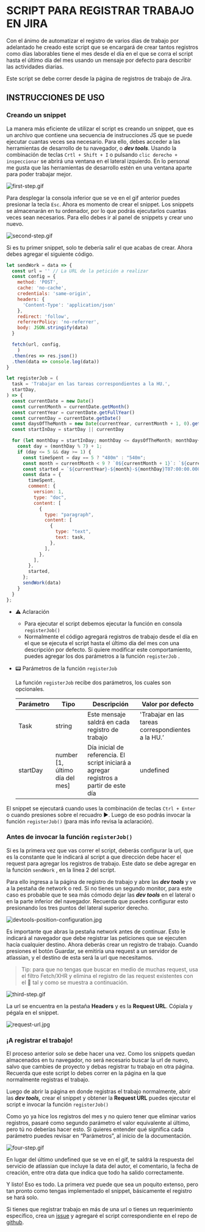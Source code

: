 # SCRIPT PARA REGISTRAR TRABAJO EN JIRA

Con el ánimo de automatizar el registro de varios días de trabajo por adelantado he creado este script que se encargará de crear tantos registros como días laborables tiene el mes desde el día en el que se corra el script hasta el último día del mes usando un mensaje por defecto para describir las actividades diarias. 

Este script se debe correr desde la página de registros de trabajo de Jira.

## INSTRUCCIONES DE USO

### Creando un snippet

La manera más eficiente de utilizar el script es creando un snippet, que es un archivo que contiene una secuencia de instrucciones JS que se puede ejecutar cuantas veces sea necesario. Para ello, debes acceder a las herramientas de desarrollo de tu navegador, o ***dev tools***. Usando la combinación de teclas `Crtl + Shift + I` o pulsando `clic derecho + inspeccionar` se abrirá una ventana en el lateral izquierdo. En lo personal me gusta que las herramientas de desarrollo estén en una ventana aparte para poder trabajar mejor.

![first-step.gif](docs/img/first-step.gif)

Para desplegar la consola inferior que se ve en el gif anterior puedes presionar la tecla `Esc`. Ahora es momento de crear el snippet. Los snippets se almacenarán en tu ordenador, por lo que podrás ejecutarlos cuantas veces sean necesarios. Para ello debes ir al panel de snippets y crear uno nuevo.

![second-step.gif](docs/img/second-step.gif)

Si es tu primer snippet, solo te debería salir el que acabas de crear. Ahora debes agregar el siguiente código. 

```jsx
let sendWork = data => {
  const url = '' // La URL de la petición a realizar
  const config = {
    method: 'POST', 
    cache: 'no-cache', 
    credentials: 'same-origin', 
    headers: {
      'Content-Type': 'application/json'
    },
    redirect: 'follow', 
    referrerPolicy: 'no-referrer', 
    body: JSON.stringify(data) 
  }

  fetch(url, config,
    )
  .then(res => res.json())
  .then(data => console.log(data))
}

let registerJob = (
  task = 'Trabajar en las tareas correspondientes a la HU.',
  startDay,
) => {
  const currentDate = new Date()
  const currentMonth = currentDate.getMonth()
  const currentYear = currentDate.getFullYear()
  const currentDay = currentDate.getDate()
  const daysOfTheMonth = new Date(currentYear, currentMonth + 1, 0).getDate()
  const startInDay = startDay || currentDay

  for (let monthDay = startInDay; monthDay <= daysOfTheMonth; monthDay++) {
    const day = (monthDay % 7) + 1;
    if (day <= 5 && day >= 1) {
      const timeSpent = day == 5 ? "480m" : "540m";
      const month = currentMonth < 9 ? `0${currentMonth + 1}`: `${currentMonth + 1}`
      const started = `${currentYear}-${month}-${monthDay}T07:00:00.000-0500`
      const data = {
        timeSpent,
        comment: {
          version: 1,
          type: "doc",
          content: [
            {
              type: "paragraph",
              content: [
                {
                  type: "text",
                  text: task,
                },
              ],
            },
          ],
        },
        started,
      };
      sendWork(data)
    }
  }
};
```

- ⚠ Aclaración
    - Para ejecutar el script debemos ejecutar la función en consola `registerJob()`
    - Normalmente el código agregará registros de trabajo desde el día en el que se ejecuta el script hasta el último día del mes con una descripción por defecto. Si quiere modificar este comportamiento, puedes agregar los dos parámetros a la función `registerJob` .
- 📟 Parámetros de la función `registerJob`
    
    La función `registerJob` recibe dos parámetros, los cuales son opcionales.
    
    | Parámetro | Tipo | Descripción | Valor por defecto |
    | --- | --- | --- | --- |
    | Task | string | Este mensaje saldrá en cada registro de trabajo | 'Trabajar en las tareas correspondientes a la HU.’ |
    | startDay | number [1, último día del mes] | Día inicial de referencia. El script iniciará a agregar registros a partir de este día | undefined |

El snippet se ejecutará cuando uses la combinación de teclas `Ctrl + Enter` o cuando presiones sobre el recuadro ▶. Luego de eso podrás invocar la función `registerJob()` (para más info revisa la aclaración).

### Antes de invocar la función `registerJob()`

Si es la primera vez que vas correr el script, deberás configurar la url, que es la constante que le indicará al script a que dirección debe hacer el request para agregar los registros de trabajo. Este dato se debe agregar en la función `sendWork` , en la línea 2 del script. 

Para ello ingresa a la página de registro de trabajo y abre las ***dev tools*** y ve a la pestaña de network o red. Si no tienes un segundo monitor, para este caso es probable que te sea más cómodo dejar las ***dev tools*** en el lateral o en la parte inferior del navegador.  Recuerda que puedes configurar esto presionando los tres puntos del lateral superior derecho.

![devtools-position-configuration.jpg](docs/img/devtools-position-configuration.jpg)

Es importante que abras la pestaña network antes de continuar. Esto le indicará al navegador que debe registrar las peticiones que se ejecuten hacía cualquier destino.  Ahora deberás crear un registro de trabajo. Cuando presiones el botón Guardar, se emitiría una request a un servidor de atlassian, y el destino de esta será la url que necesitamos.

> Tip: para que no tengas que buscar en medio de muchas request, usa el filtro Fetch/XHR y elimina el registro de las request existentes con el 🚫 tal y como se muestra a continuación.
> 

![third-step.gif](docs/img/third-step.gif)

La url se encuentra en la pestaña **Headers** y es la **Request URL**. Cópiala y pégala en el snippet.

![request-url.jpg](docs/img/request-url.jpg)

### ¡A registrar el trabajo!

El proceso anterior solo se debe hacer una vez. Como los snippets quedan almacenados en tu navegador, no será necesario buscar la url de nuevo, salvo que cambies de proyecto y debas registrar tu trabajo en otra página. Recuerda que este script lo debes correr en la página en la que normalmente registras el trabajo.

Luego de abrir la página en donde registras el trabajo normalmente, abrir las ***dev tools,*** crear el snippet y obtener la **Request URL** puedes ejecutar el script e invocar la función `registerJob()`

Como yo ya hice los registros del mes y no quiero tener que eliminar varios registros, pasaré como segundo parámetro el valor equivalente al último, pero tú no deberías hacer esto. Si quieres entender qué significa cada parámetro puedes revisar en “Parámetros”, al inicio de la documentación.

![four-step.gif](docs/img/four-step.gif)

En lugar del último undefined que se ve en el gif, te saldrá la respuesta del servicio de atlassian que incluye la data del autor, el comentario, la fecha de creación, entre otra data que indica que todo ha salido correctamente.  

Y listo! Eso es todo. La primera vez puede que sea un poquito extenso, pero tan pronto como tengas implementado el snippet, básicamente el registro se hará solo.

Si tienes que registrar trabajo en más de una url o tienes un requerimiento específico, crea un [issue](https://github.com/luisforerop/script-to-register-job/issues) y agregaré el script correspondiente en el repo de [github](https://github.com/luisforerop/script-to-register-job).